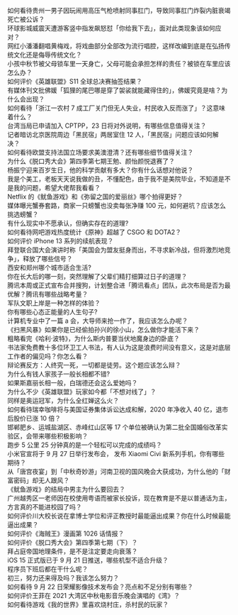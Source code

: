 如何看待贵州一男子因玩闹用高压气枪喷射同事肛门，导致同事肛门炸裂内脏衰竭死亡被公诉？  
环球影城威震天遭游客竖中指发飙怒怼「你给我下去」，面对此类现象该如何应对？  
网红小潘潘翻唱黄梅戏，将戏曲部分全部改为流行唱腔，这样改编到底是在弘扬传统文化还是侮辱传统文化？  
小孩中秋节被父母锁车里一天身亡，父母可能会承担怎样的责任？被锁在车里应该怎么办？  
如何评价《英雄联盟》S11 全球总决赛抽签结果？  
有媒体刊文批佛媛「狐狸的尾巴哪是穿了袈裟就能藏得住的」，佛媛究竟是啥？为什么会出现？  
如何看待「浙江一农村 7 成工厂关门但无人失业，村民收入反而涨了」？这意味着什么？  
台湾当局已申请加入 CPTPP，23 日将对外说明，有哪些信息值得关注？  
记者暗访北京医院周边「黑民宿」两居室住 12 人，「黑民宿」问题应该如何解决？  
如何看待欧盟支持法国立场要求美澳澄清？还有哪些细节值得关注？  
为什么《脱口秀大会》第四季第七期王勉、颜怡颜悦退赛了？  
杨振宁迎来百岁生日，他的科学贡献有多大？你有什么话想对他说？  
我是个美工，老板天天说我做的丑，不懂配色，由于我不是美院毕业，不知道是不是我的问题，希望大佬帮我看看？  
Netflix 的《鱿鱼游戏》和《弥留之国的爱丽丝》哪个拍得更好？  
媒体曝光蟹券套路，商家一只螃蟹也没卖每张净赚 100 元，如何避坑？应该怎么挑选螃蟹？  
有什么现实中不愿承认，但确实存在的道理?  
如何看待网吧游戏热度统计《原神》超越了 CSGO 和 DOTA2？  
如何评价 iPhone 13 系列的续航表现？  
拜登联合国大会演讲时称「美国会为盟友挺身而出，不寻求新冷战，但将激烈地竞争」，释放了哪些信号？  
西安和郑州哪个城市适合生活?  
你在长大后的哪一刻，突然理解了父辈们精打细算过日子的道理？  
腾讯本周或正式宣布合并搜狗，计划整合进「腾讯看点」团队，此次布局是否为最优解？腾讯有哪些战略考量？  
军队文职上岸是一种怎样的体验？  
你有哪些心态正能量的人生句子?  
计算机专业中了一篇 a 会，大导师来抢一作了，我应该怎么办呢？  
《扫黑风暴》如果你是已经偷拍孙兴的徐小山，怎么做你才能活下来？  
粗略看完《哈利·波特》，为什么斯内普要当伏地魔身边的卧底？  
书法家免费教十多位环卫工人书法，有人认为这是浪费时间没有意义，这是对底层工作者的偏见吗？你怎么看？  
辩论赛反方：人终究一死，一切都是徒劳。这个题应该怎么辩？  
为什么有钱人家孩子一般长相都不错?  
如果斯嘉丽长相一般，白瑞德还会这么爱她吗？  
为什么不少《英雄联盟》玩家如今都「不想对线了」？  
同样是奥运冠军，为什么全红婵这么火？  
如何看待瑞幸咖啡将与美国证券集体诉讼达成和解，2020 年净收入 40 亿，退市后股价已涨 10 倍？  
邯郸肥乡、运城盐湖区、赤峰红山区等 17 个单位被确认为第二批全国婚俗改革实验区，会带来哪些积极影响？  
跑步 5 公里 25 分钟真的是一个轻松可以完成的成绩吗？  
小米官宣将于 9 月 27 日举行发布会， 发布 Xiaomi Civi 新系列手机，你有哪些期待？  
从「唐宫夜宴」到「中秋奇妙游」河南卫视的国风晚会大获成功，为什么他的「财富密码」却无人跟风？  
《鱿鱼游戏》的结局中男主为什么要回去？  
广州越秀区一老师因在校使用粤语而被家长投诉，现在教育是不是以普通话为主，方言真的不能进校园了吗？  
如何评价川大校长说在拿博士学位和评正教授时最能逼出成果？你在什么时候最能逼出成果？  
如何评价《海贼王》漫画第 1026 话情报？  
如何评价《脱口秀大会》第四季第七期（下）？  
拜占庭帝国地理条件，是不是注定要走向衰落？  
iOS 15 正式版已于 9 月 21 日推送，哪些机型不适合升级？  
程序员下班后都在干什么呢？  
初三，努力还来得及吗？我该怎么努力？  
如何看待 9 月 22 日荣耀影像技术发布会？亮点和不足分别有哪些？  
如何评价王菲在 2021 大湾区中秋电影音乐晚会演唱的《湾》？  
如何看待游戏《我的世界》里喜欢烧村庄，杀村民的玩家？  

